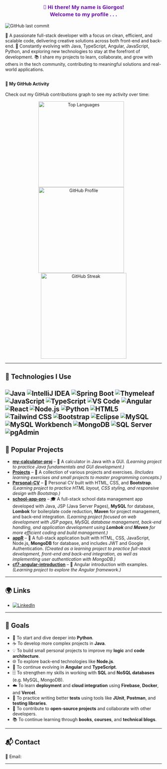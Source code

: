 
 <p align="center" style="font-size: 1.2em; font-weight: bold; font-family: 'Segoe UI', Tahoma, Geneva, Verdana, sans-serif; color: #6a0dad;">
  👋 Hi there! My name is Giorgos!<br/>
  Welcome to my profile . . .
</p>

 ![GitHub last commit](https://img.shields.io/github/last-commit/grgks/grgks?style=flat)
 
🔧 A passionate full-stack developer with a focus on clean, efficient, and scalable code, delivering creative solutions across both front-end and back-end.
🌱 Constantly evolving with Java, TypeScript, Angular, JavaScript, Python, and exploring new technologies to stay at the forefront of development.
📚 I share my projects to learn, collaborate, and grow with others in the tech community, contributing to meaningful solutions and real-world applications.


## <span style="font-size:14px;">🚀 My GitHub Activity</span>

Check out my GitHub contributions graph to see my activity over time:

<p align="center">
  <img src="https://github-readme-stats.vercel.app/api/top-langs/?username=grgks&layout=compact&theme=radical" alt="Top Languages" width="275" style="margin-right:15px;"/>
  <img src="https://github-readme-stats.vercel.app/api?username=grgks&show_icons=true&theme=radical" alt="GitHub Profile" width="275" style="margin-right:15px;"/>
  <img src="https://github-readme-streak-stats.herokuapp.com/?user=grgks&theme=radical" alt="GitHub Streak" width="275"/>
</p>




---
## 🚀 Technologies I Use
![Java](https://img.shields.io/badge/Java-007396?style=flat&logo=java&logoColor=white)
![IntelliJ IDEA](https://img.shields.io/badge/IDE-IntelliJ%20IDEA-000000?style=plastic&logo=intellijidea&logoColor=white)
![Spring Boot](https://img.shields.io/badge/Spring_Boot-6DB33F?style=flat&logo=spring-boot&logoColor=white)
![Thymeleaf](https://img.shields.io/badge/Thymeleaf-005F0F?style=flat&logo=thymeleaf&logoColor=white)
![JavaScript](https://img.shields.io/badge/JavaScript-F7DF1E?style=flat&logo=javascript&logoColor=black)
![TypeScript](https://img.shields.io/badge/TypeScript-3178C6?style=flat&logo=typescript&logoColor=white)
![VS Code](https://img.shields.io/badge/Editor-VS%20Code-007ACC?style=plastic&logo=visualstudiocode&logoColor=white)
![Angular](https://img.shields.io/badge/Angular-DD0031?style=flat&logo=angular&logoColor=white)
![React](https://img.shields.io/badge/React-61DAFB?style=flat&logo=react&logoColor=white)
![Node.js](https://img.shields.io/badge/Node.js-339933?style=flat&logo=node.js&logoColor=white)
![Python](https://img.shields.io/badge/Python-3776AB?style=flat&logo=python&logoColor=white)
![HTML5](https://img.shields.io/badge/HTML5-E34F26?style=flat&logo=html5&logoColor=white)
![Tailwind CSS](https://img.shields.io/badge/Tailwind_CSS-06B6D4?style=flat&logo=tailwindcss&logoColor=white)
![Bootstrap](https://img.shields.io/badge/Bootstrap-7952B3?style=flat&logo=bootstrap&logoColor=white)
![Eclipse](https://img.shields.io/badge/Eclipse-2C2255?style=flat&logo=eclipse&logoColor=white)
![MySQL](https://img.shields.io/badge/MySQL-4479A1?style=flat&logo=mysql&logoColor=white)
![MySQL Workbench](https://img.shields.io/badge/MySQL_Workbench-4479A1?style=flat&logo=mysql&logoColor=white)
![MongoDB](https://img.shields.io/badge/MongoDB-47A248?style=flat&logo=mongodb&logoColor=white)
![SQL Server](https://img.shields.io/badge/SQL_Server-CC2927?style=flat&logo=microsoftsqlserver&logoColor=white)
![pgAdmin](https://img.shields.io/badge/pgAdmin-336791?style=flat&logo=postgresql&logoColor=white)
---
## 📂 Popular Projects

- **[my-calculator-proj](https://github.com/grgks/my-calculator-proj)** – 🧮 A calculator in Java with a GUI. *(Learning project to practice Java fundamentals and GUI development.)*
- **[Projects](https://github.com/grgks/Projects)** – 📁 A collection of various projects and exercises. *(Includes learning exercises and small projects to master programming concepts.)*
- **[Personal-CV](https://github.com/grgks/Personal-CV)** – 📝 Personal CV built with HTML, CSS, and **Bootstrap**. *(Learning project to practice HTML layout, CSS styling, and responsive design with Bootstrap.)*
- **[school-app-pro](https://github.com/grgks/school-app-pro)** – 🎓 A full-stack school data management app developed with Java, JSP (Java Server Pages), **MySQL** for database, **Lombok** for boilerplate code reduction, **Maven** for project management, and back-end integration. *(Learning project focused on web development with JSP pages, MySQL database management, back-end handling, and application development using **Lombok** and **Maven** for more efficient coding and build management.)*
- **[appR](https://github.com/grgks/appR)** – 📱 A full-stack application built with HTML, CSS, JavaScript, Node.js, **MongoDB** for database, and includes JWT and Google Authentication. *(Created as a learning project to practice full-stack development, front-end and back-end integration, as well as implementing user authentication with MongoDB.)*
- **[cf7-angular-introduction](https://github.com/grgks/cf7-angular-introduction)** – 📘 Angular introduction with examples. *(Learning project to explore the Angular framework.)*

---
## 🌍 Links

- [![LinkedIn](https://img.shields.io/badge/LinkedIn-blue?style=flat&logo=linkedin&logoColor=white)](https://www.linkedin.com/in/giorgos-k-882332360)


---
## 🎯 Goals

- 🐍  To start and dive deeper into **Python**.
- ☕  To develop more complex projects in **Java**.
- 💡  To build small personal projects to improve my **logic** and **code architecture**.
- 🌐  To explore back-end technologies like **Node.js**.
- 📘  To continue evolving in **Angular** and **TypeScript**.
- 🗄️  To strengthen my skills in working with **SQL** and **NoSQL databases** (e.g. MySQL, MongoDB).
- ☁️  To learn **deployment** and **cloud integration** using **Firebase**, **Docker**, and **Vercel**.
- 🧪  To practice writing better **tests** using tools like **JUnit**, **Postman**, and **testing libraries**.
- 🤝  To contribute to **open-source projects** and collaborate with other developers.
- 📚  To continue learning through **books**, **courses**, and **technical blogs**.

---
## 📬 Contact

📧 Email: 

---
